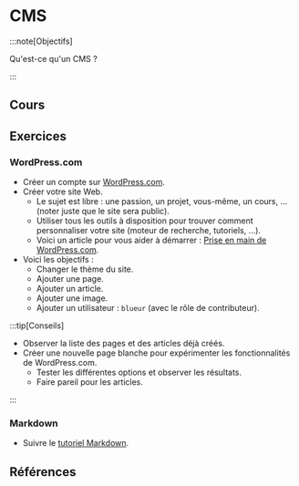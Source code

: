# CMS

:::note[Objectifs]

Qu'est-ce qu'un CMS ?

:::

## Cours

<Reveal name="3cci-webd-cms" />

## Exercices

### WordPress.com

- Créer un compte sur [WordPress.com](https://wordpress.com/fr/).
- Créer votre site Web.
  - Le sujet est libre : une passion, un projet, vous-même, un cours, &hellip; (noter juste que le site sera public).
  - Utiliser tous les outils à disposition pour trouver comment personnaliser votre site (moteur de recherche, tutoriels, &hellip;).
  - Voici un article pour vous aider à démarrer : [Prise en main de WordPress.com](https://wordpress.com/fr/support/demarrer-avec-wordpress-com/).
- Voici les objectifs :
  - Changer le thème du site.
  - Ajouter une page.
  - Ajouter un article.
  - Ajouter une image.
  - Ajouter un utilisateur : `blueur` (avec le rôle de contributeur).

:::tip[Conseils]

- Observer la liste des pages et des articles déjà créés.
- Créer une nouvelle page blanche pour expérimenter les fonctionnalités de WordPress.com.
  - Tester les différentes options et observer les résultats.
  - Faire pareil pour les articles.

:::

### Markdown

- Suivre le [tutoriel Markdown](https://www.markdowntutorial.com/fr/).

## Références
